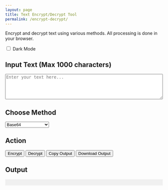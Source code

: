 ```yaml
---
layout: page
title: Text Encrypt/Decrypt Tool
permalink: /encrypt-decrypt/
---
```


<!-- Font Awesome CDN untuk ikon -->
<link href="https://cdnjs.cloudflare.com/ajax/libs/font-awesome/5.15.4/css/all.min.css" rel="stylesheet">

Encrypt and decrypt text using various methods. All processing is done in your browser.

<label>
  <input type="checkbox" id="darkToggle" onchange="toggleDarkMode()"> Dark Mode
</label>

## Input Text (Max 1000 characters)

<textarea id="input" rows="5" maxlength="1000" style="width: 100%;" placeholder="Enter your text here..."></textarea>

## Choose Method

<select id="method">
  <option value="base64">Base64</option>
  <option value="caesar">Caesar Cipher</option>
  <option value="rot13">ROT13</option>
  <option value="binary">Binary</option>
  <option value="md5">MD5 (Encrypt Only)</option>
</select>

<div id="shift-container" style="display:none; margin-top:10px;">
  <label>Shift (Caesar): <input type="number" id="shift" value="3" min="1" max="25"/></label>
</div>

## Action

<button onclick="encrypt()">Encrypt</button>
<button onclick="decrypt()">Decrypt</button>
<button onclick="copyOutput()">Copy Output</button>
<button onclick="downloadOutput()">Download Output</button>

<div id="status"></div>

## Output

<pre id="output" style="background:#f0f0f0;padding:10px;"></pre>

<!-- CryptoJS for MD5 -->
<script src="https://cdnjs.cloudflare.com/ajax/libs/crypto-js/4.1.1/crypto-js.min.js"></script>

<script>
  const methodSelect = document.getElementById('method');
  const shiftContainer = document.getElementById('shift-container');
  const status = document.getElementById('status');

  methodSelect.addEventListener('change', () => {
    shiftContainer.style.display = methodSelect.value === 'caesar' ? 'block' : 'none';
    clearStatus();
  });

  function encrypt() {
    const text = document.getElementById('input').value;
    const method = methodSelect.value;
    let result = '';

    if (!text) {
      showStatus("Please enter text to encrypt.", true);
      return;
    }

    switch (method) {
      case 'base64':
        result = btoa(text);
        break;
      case 'caesar':
        const shift = parseInt(document.getElementById('shift').value) || 0;
        result = caesarCipher(text, shift);
        break;
      case 'rot13':
        result = rot13(text);
        break;
      case 'binary':
        result = text.split('').map(c => c.charCodeAt(0).toString(2).padStart(8, '0')).join(' ');
        break;
      case 'md5':
        result = CryptoJS.MD5(text).toString();
        break;
    }

    document.getElementById('output').textContent = result;
    showStatus("Text encrypted successfully.", false);
  }

  function decrypt() {
    const text = document.getElementById('input').value;
    const method = methodSelect.value;
    let result = '';

    if (!text) {
      showStatus("Please enter text to decrypt.", true);
      return;
    }

    try {
      switch (method) {
        case 'base64':
          result = atob(text);
          break;
        case 'caesar':
          const shift = parseInt(document.getElementById('shift').value) || 0;
          result = caesarCipher(text, 26 - shift);
          break;
        case 'rot13':
          result = rot13(text);
          break;
        case 'binary':
          result = text.split(' ').map(b => String.fromCharCode(parseInt(b, 2))).join('');
          break;
        case 'md5':
          result = 'MD5 is a one-way hash and cannot be decrypted.';
          break;
      }
    } catch {
      showStatus("Decryption failed. Invalid input or format.", true);
      return;
    }

    document.getElementById('output').textContent = result;
    showStatus("Text decrypted successfully.", false);
  }

  function caesarCipher(str, shift) {
    return str.replace(/[a-z]/gi, c => {
      const base = c <= 'Z' ? 65 : 97;
      return String.fromCharCode((c.charCodeAt(0) - base + shift) % 26 + base);
    });
  }

  function rot13(str) {
    return str.replace(/[a-zA-Z]/g, c => {
      const base = c <= 'Z' ? 65 : 97;
      return String.fromCharCode((c.charCodeAt(0) - base + 13) % 26 + base);
    });
  }

  function copyOutput() {
    const text = document.getElementById('output').textContent;
    if (!text) {
      showStatus("Nothing to copy.", true);
      return;
    }
    navigator.clipboard.writeText(text).then(() => {
      showStatus("Output copied to clipboard.", false);
    });
  }

  function downloadOutput() {
    const text = document.getElementById('output').textContent;
    const method = methodSelect.value;
    if (!text) {
      showStatus("Nothing to download.", true);
      return;
    }

    const filename = `output-${method}.txt`;
    const blob = new Blob([text], { type: 'text/plain' });
    const url = URL.createObjectURL(blob);

    const link = document.createElement('a');
    link.href = url;
    link.download = filename;
    link.click();

    URL.revokeObjectURL(url);
    showStatus("Output downloaded.", false);
  }

  function toggleDarkMode() {
    document.body.classList.toggle("dark-mode");
  }

  function showStatus(msg, isError = false) {
    status.textContent = msg;
    status.style.color = isError ? "red" : "green";
    if (isError) {
      status.innerHTML = `<i class="fas fa-times status-icon"></i>${msg}`;
    } else {
      status.innerHTML = `<i class="fas fa-check status-icon"></i>${msg}`;
    }
  }

  function clearStatus() {
    status.textContent = '';
  }
</script>
